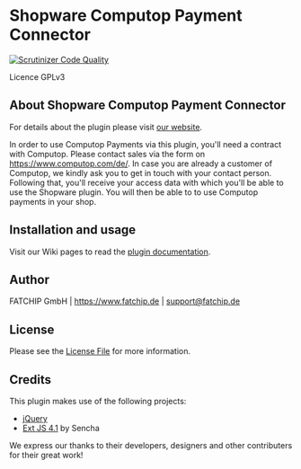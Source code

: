 # Shopware Computop Payment Connector

[![Scrutinizer Code Quality](https://scrutinizer-ci.com/g/FATCHIP-GmbH/plugin-shopware5-computop/badges/quality-score.png?b=master&s=ef80e9afd3621e208f7b8d6e2e1fa0d02672340c)](https://scrutinizer-ci.com/g/FATCHIP-GmbH/plugin-shopware5-computop/?branch=master)

Licence GPLv3

## About Shopware Computop Payment Connector
For details about the plugin please visit [our website](https://www.fatchip.de/).

In order to use Computop Payments via this plugin, you'll need a contract with Computop. Please contact sales via the form on https://www.computop.com/de/. In case you are already a customer of Computop, we kindly ask you to get in touch with your contact person. Following that, you'll receive your access data with which you'll be able to use the Shopware plugin. You will then be able to to use Computop payments in your shop.


## Installation and usage
Visit our Wiki pages to read the [plugin documentation](https://github.com/FATCHIP-GmbH/plugin-shopware5-computop/releases).

## Author
FATCHIP GmbH | https://www.fatchip.de | support@fatchip.de 

## License
Please see the [License File](LICENSE.md) for more information.

## Credits
This plugin makes use of the following projects:

* [jQuery](https://js.foundation)
* [Ext JS 4.1](http://cdn.sencha.com/ext/gpl/4.1.1/) by Sencha


We express our thanks to their developers, designers and other contributers for their great work!

